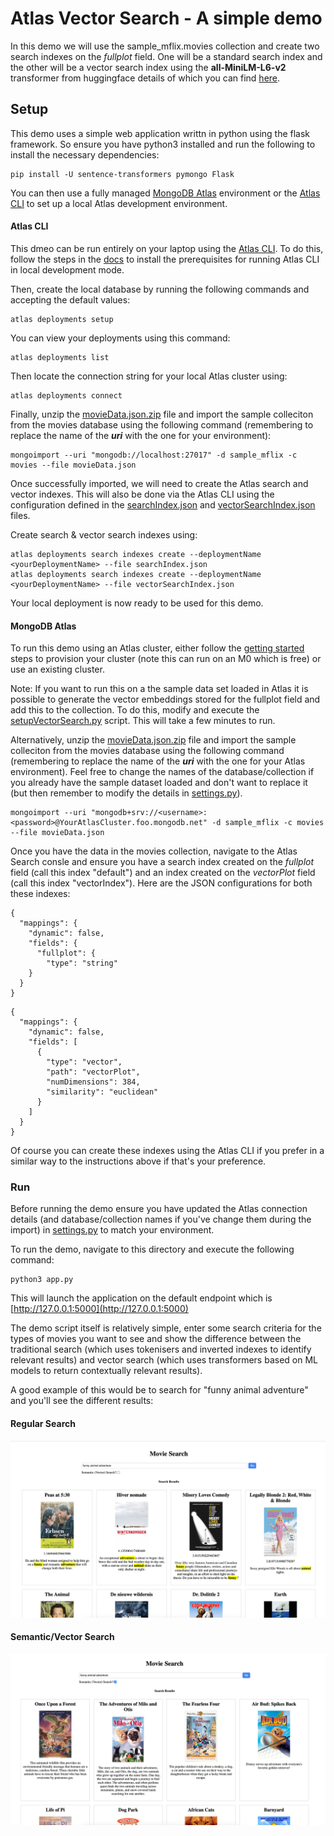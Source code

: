 
# Atlas Vector Search - A simple demo
In this demo we will use the sample_mflix.movies collection and create two search indexes on the *fullplot* field. One will be a standard search index and the other will be a vector search index using the **all-MiniLM-L6-v2** transformer from huggingface details of which you can find [here](https://huggingface.co/sentence-transformers/all-MiniLM-L6-v2).

## Setup
This demo uses a simple web application writtn in python using the flask framework. So ensure you have python3 installed and run the following to install the necessary dependencies:

```
pip install -U sentence-transformers pymongo Flask
```

You can then use a fully managed [MongoDB Atlas](https://www.mongodb.com/docs/atlas/) environment or the [Atlas CLI](https://www.mongodb.com/docs/atlas/cli/stable/) to set up a local Atlas development environment.

#### Atlas CLI
This dmeo can be run entirely on your laptop using the [Atlas CLI](https://www.mongodb.com/docs/atlas/cli/stable/). To do this, follow the steps in the [docs](https://www.mongodb.com/docs/atlas/cli/stable/atlas-cli-deploy-local/) to install the prerequisites for running Atlas CLI in local development mode.

Then, create the local database by running the following commands and accepting the default values:

```
atlas deployments setup
```

You can view your deployments using this command:

```
atlas deployments list
```

Then locate the connection string for your local Atlas cluster using:
```
atlas deployments connect
```

Finally, unzip the [movieData.json.zip](movieData.json.zip) file and import the sample colleciton from the movies database using the following command (remembering to replace the name of the **_uri_** with the one for your environment):

```
mongoimport --uri "mongodb://localhost:27017" -d sample_mflix -c movies --file movieData.json
```

Once successfully imported, we will need to create the Atlas search and vector indexes. This will also be done via the Atlas CLI using the configuration defined in the [searchIndex.json](searchIndex.json) and [vectorSearchIndex.json](vectorSearchIndex.json) files.

Create search & vector search indexes using:

```
atlas deployments search indexes create --deploymentName <yourDeploymentName> --file searchIndex.json
atlas deployments search indexes create --deploymentName <yourDeploymentName> --file vectorSearchIndex.json
```

Your local deployment is now ready to be used for this demo.

#### MongoDB Atlas
To run this demo using an Atlas cluster, either follow the [getting started](https://www.mongodb.com/docs/atlas/getting-started/) steps to provision your cluster (note this can run on an M0 which is free) or use an existing cluster.

Note: If you want to run this on a the sample data set loaded in Atlas it is possible to generate the vector embeddings stored for the fullplot field and add this to the collection. To do this, modify and execute the [setupVectorSearch.py](setupVectorSearch.py) script. This will take a few minutes to run.

Alternatively, unzip the [movieData.json.zip](movieData.json.zip) file and import the sample colleciton from the movies database using the following command (remembering to replace the name of the **_uri_** with the one for your Atlas environment). Feel free to change the names of the database/collection if you already have the sample dataset loaded and don't want to replace it (but then remember to modify the details in [settings.py](settings.py)).

```
mongoimport --uri "mongodb+srv://<username>:<password>@YourAtlasCluster.foo.mongodb.net" -d sample_mflix -c movies --file movieData.json
```

Once you have the data in the movies collection, navigate to the Atlas Search consle and ensure you have a search index created on the *fullplot* field (call this index "default") and an index created on the *vectorPlot* field (call this index "vectorIndex"). Here are the JSON configurations for both these indexes:

```
{
  "mappings": {
    "dynamic": false,
    "fields": {
      "fullplot": {
        "type": "string"
    }
  }
}
```
```
{
  "mappings": {
    "dynamic": false,
    "fields": [
      {
        "type": "vector",
        "path": "vectorPlot",
        "numDimensions": 384,
        "similarity": "euclidean"
      }
    ]
  }
}
```
Of course you can create these indexes using the Atlas CLI if you prefer in a similar way to the instructions above if that's your preference.

### Run
Before running the demo ensure you have updated the Atlas connection details (and database/collection names if you've change them during the import) in [settings.py](settings.py) to match your environment.

To run the demo, navigate to this directory and execute the following command:

```
python3 app.py
```

This will launch the application on the default endpoint which is [http://127.0.0.1:5000](http://127.0.0.1:5000)


The demo script itself is relatively simple, enter some search criteria for the types of movies you want to see and show the difference between the traditional search (which uses tokenisers and inverted indexes to identify relevant results) and vector search (which uses transformers based on ML models to return contextually relevant results). 

A good example of this would be to search for  "funny animal adventure" and you'll see the different results:

#### Regular Search
![alt text](./images/textSearch.png)
#### Semantic/Vector Search
![alt text](./images/vectorSearch.png)